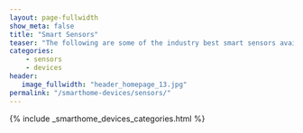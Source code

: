 ```yaml
---
layout: page-fullwidth
show_meta: false
title: "Smart Sensors"
teaser: "The following are some of the industry best smart sensors available, and many of them will work with Alexa and Google Home!"
categories:
    - sensors
    - devices
header:
   image_fullwidth: "header_homepage_13.jpg"
permalink: "/smarthome-devices/sensors/"
---
```


{% include _smarthome_devices_categories.html %}
